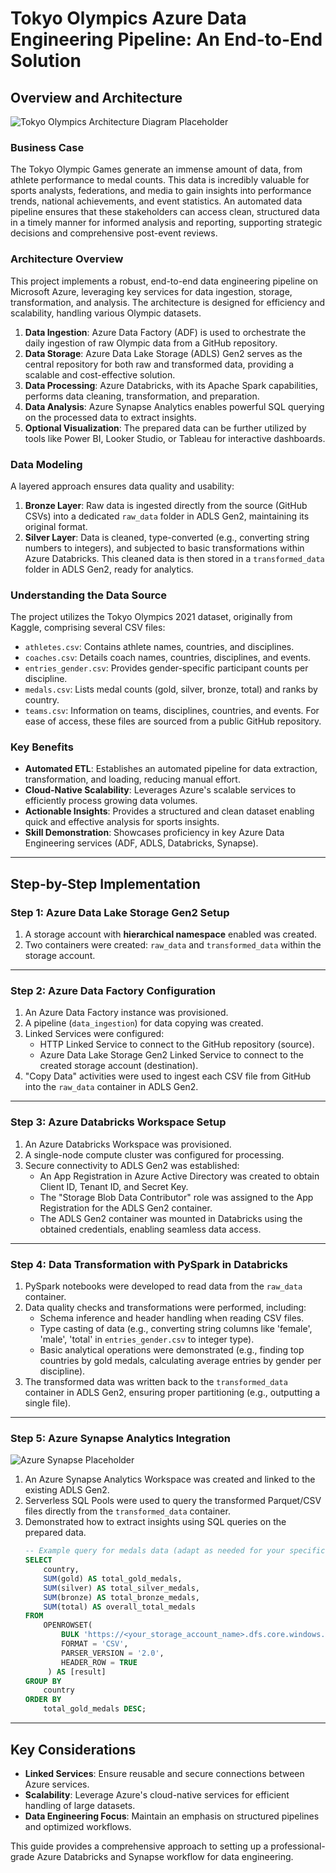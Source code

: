 # Tokyo Olympics Azure Data Engineering Pipeline: An End-to-End Solution

## Overview and Architecture

<!-- Placeholder for your architecture diagram image. Replace with your actual image URL -->
<!-- Example: ![Tokyo Olympics Architecture](https://github.com/your-username/your-repo/assets/your-image-id/your-image-filename.png ) -->
![Tokyo Olympics Architecture Diagram Placeholder](https://via.placeholder.com/800x400?text=Tokyo+Olympics+Architecture+Diagram )

### Business Case

The Tokyo Olympic Games generate an immense amount of data, from athlete performance to medal counts. This data is incredibly valuable for sports analysts, federations, and media to gain insights into performance trends, national achievements, and event statistics. An automated data pipeline ensures that these stakeholders can access clean, structured data in a timely manner for informed analysis and reporting, supporting strategic decisions and comprehensive post-event reviews.

### Architecture Overview

This project implements a robust, end-to-end data engineering pipeline on Microsoft Azure, leveraging key services for data ingestion, storage, transformation, and analysis. The architecture is designed for efficiency and scalability, handling various Olympic datasets.

1.  **Data Ingestion**: Azure Data Factory (ADF) is used to orchestrate the daily ingestion of raw Olympic data from a GitHub repository.
2.  **Data Storage**: Azure Data Lake Storage (ADLS) Gen2 serves as the central repository for both raw and transformed data, providing a scalable and cost-effective solution.
3.  **Data Processing**: Azure Databricks, with its Apache Spark capabilities, performs data cleaning, transformation, and preparation.
4.  **Data Analysis**: Azure Synapse Analytics enables powerful SQL querying on the processed data to extract insights.
5.  **Optional Visualization**: The prepared data can be further utilized by tools like Power BI, Looker Studio, or Tableau for interactive dashboards.

### Data Modeling

A layered approach ensures data quality and usability:

1.  **Bronze Layer**: Raw data is ingested directly from the source (GitHub CSVs) into a dedicated `raw_data` folder in ADLS Gen2, maintaining its original format.
2.  **Silver Layer**: Data is cleaned, type-converted (e.g., converting string numbers to integers), and subjected to basic transformations within Azure Databricks. This cleaned data is then stored in a `transformed_data` folder in ADLS Gen2, ready for analytics.

### Understanding the Data Source

The project utilizes the Tokyo Olympics 2021 dataset, originally from Kaggle, comprising several CSV files:
-   `athletes.csv`: Contains athlete names, countries, and disciplines.
-   `coaches.csv`: Details coach names, countries, disciplines, and events.
-   `entries_gender.csv`: Provides gender-specific participant counts per discipline.
-   `medals.csv`: Lists medal counts (gold, silver, bronze, total) and ranks by country.
-   `teams.csv`: Information on teams, disciplines, countries, and events.
For ease of access, these files are sourced from a public GitHub repository.

### Key Benefits

-   **Automated ETL**: Establishes an automated pipeline for data extraction, transformation, and loading, reducing manual effort.
-   **Cloud-Native Scalability**: Leverages Azure's scalable services to efficiently process growing data volumes.
-   **Actionable Insights**: Provides a structured and clean dataset enabling quick and effective analysis for sports insights.
-   **Skill Demonstration**: Showcases proficiency in key Azure Data Engineering services (ADF, ADLS, Databricks, Synapse).

---

## Step-by-Step Implementation

### Step 1: Azure Data Lake Storage Gen2 Setup
1.  A storage account with **hierarchical namespace** enabled was created.
2.  Two containers were created: `raw_data` and `transformed_data` within the storage account.

---

### Step 2: Azure Data Factory Configuration
1.  An Azure Data Factory instance was provisioned.
2.  A pipeline (`data_ingestion`) for data copying was created.
3.  Linked Services were configured:
    -   HTTP Linked Service to connect to the GitHub repository (source).
    -   Azure Data Lake Storage Gen2 Linked Service to connect to the created storage account (destination).
4.  "Copy Data" activities were used to ingest each CSV file from GitHub into the `raw_data` container in ADLS Gen2.

---

### Step 3: Azure Databricks Workspace Setup
1.  An Azure Databricks Workspace was provisioned.
2.  A single-node compute cluster was configured for processing.
3.  Secure connectivity to ADLS Gen2 was established:
    -   An App Registration in Azure Active Directory was created to obtain Client ID, Tenant ID, and Secret Key.
    -   The "Storage Blob Data Contributor" role was assigned to the App Registration for the ADLS Gen2 container.
    -   The ADLS Gen2 container was mounted in Databricks using the obtained credentials, enabling seamless data access.

---

### Step 4: Data Transformation with PySpark in Databricks
1.  PySpark notebooks were developed to read data from the `raw_data` container.
2.  Data quality checks and transformations were performed, including:
    -   Schema inference and header handling when reading CSV files.
    -   Type casting of data (e.g., converting string columns like 'female', 'male', 'total' in `entries_gender.csv` to integer type).
    -   Basic analytical operations were demonstrated (e.g., finding top countries by gold medals, calculating average entries by gender per discipline).
3.  The transformed data was written back to the `transformed_data` container in ADLS Gen2, ensuring proper partitioning (e.g., outputting a single file).

---

### Step 5: Azure Synapse Analytics Integration
<!-- Placeholder for your Synapse screenshot. Replace with your actual image URL -->
<!-- Example: ![Azure Synapse](https://github.com/your-username/your-repo/assets/your-image-id/your-synapse-screenshot.png ) -->
![Azure Synapse Placeholder](https://via.placeholder.com/800x400?text=Azure+Synapse+Screenshot )

1.  An Azure Synapse Analytics Workspace was created and linked to the existing ADLS Gen2.
2.  Serverless SQL Pools were used to query the transformed Parquet/CSV files directly from the `transformed_data` container.
3.  Demonstrated how to extract insights using SQL queries on the prepared data.
    ```sql
    -- Example query for medals data (adapt as needed for your specific analysis)
    SELECT
        country,
        SUM(gold) AS total_gold_medals,
        SUM(silver) AS total_silver_medals,
        SUM(bronze) AS total_bronze_medals,
        SUM(total) AS overall_total_medals
    FROM
        OPENROWSET(
            BULK 'https://<your_storage_account_name>.dfs.core.windows.net/transformed_data/medals.csv',
            FORMAT = 'CSV',
            PARSER_VERSION = '2.0',
            HEADER_ROW = TRUE
         ) AS [result]
    GROUP BY
        country
    ORDER BY
        total_gold_medals DESC;
    ```

---

## Key Considerations
-   **Linked Services**: Ensure reusable and secure connections between Azure services.
-   **Scalability**: Leverage Azure's cloud-native services for efficient handling of large datasets.
-   **Data Engineering Focus**: Maintain an emphasis on structured pipelines and optimized workflows.

This guide provides a comprehensive approach to setting up a professional-grade Azure Databricks and Synapse workflow for data engineering.
